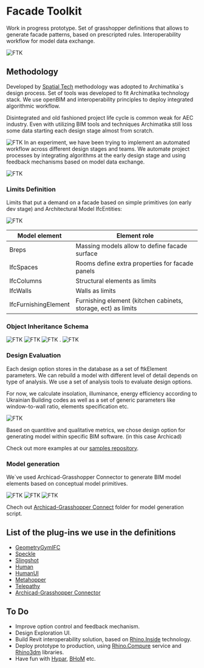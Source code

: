 # Facade Toolkit

Work in progress prototype. Set of grasshopper definitions that allows to generate facade patterns, based on prescripted rules. Interoperability workflow for model data exchange.

![FTK](img/generate.gif)

## Methodology

Developed by [Spatial Tech](https://github.com/sptch) methodology was adopted to Archimatika`s design process. Set of tools was developed to fit Archimatika technology stack. We use openBIM and interoperability principles to deploy integrated algorithmic workflow.

Disintegrated and old fashioned project life cycle is сommon weak for AEC industry. Even with utilizing BIM tools and techniques Archimatika still loss some data starting each design stage almost from scratch.

![FTK](img/loss.png)
In an experiment, we have been trying to implement an automated workflow across different design stages and teams. We automate project processes by integrating algorithms at the early design stage and using feedback mechanisms based on model data exchange.

![FTK](img/ProjectLifecircle.gif)

<!---

#### FTK Toolkit features:

1. [Limits Definition](###Limits-Definition)
2. [Object Inheritance Schema](###Object-Inheritance-Schema)
3. [Design Evaluation](###Design-Evaluation)
4. [Model generation](###Model-generation)

--->

### Limits Definition

Limits that put a demand on a facade based on simple primitives (on early dev stage) and Architectural Model IfcEntities:

![FTK](img/20.gif)

| Model element         | Element role                   |
|-----------------------|--------------------------------|
| Breps                 | Massing models allow to define facade surface   |
| IfcSpaces             | Rooms  define extra properties for facade panels   |
| IfcColumns            | Structural elements as limits  |
| IfcWalls              | Walls as limits                |
| IfcFurnishingElement  | Furnishing element (kitchen cabinets, storage, ect) as limits |

### Object Inheritance Schema

![FTK](img/Inheritance_01.png)
![FTK](img/Inheritance_02.png)
![FTK](img/Inheritance_03.png)
  .
![FTK](img/Inheritance_04.png)

### Design Evaluation

Each design option stores in the database as a set of ftkElement parameters. We can rebuild a model with different level of detail depends on type of analysis. We use a set of analysis tools to evaluate design options.

For now, we calculate insolation, illuminance, energy efficiency according to Ukrainian Building codes as well as a set of generic parameters like window-to-wall ratio, elements specification etc.

![FTK](img/evaluation.png)

Based on quantitive and qualitative metrics, we chose design option for generating model within specific BIM software. (in this case Archicad)

Check out more examples at our [samples repository](../README.md).

### Model generation

We`ve used Archicad-Grasshopper Connector to generate BIM model elements based on conceptual model primitives.

![FTK](img/ac-gh_01.gif)
![FTK](img/ac-gh_02.gif)
![FTK](img/ac-gh_03.gif)

Chech out [Archicad-Grasshopper Connect](Archicad-Grasshopper_connect) folder for model generation script.

## List of the plug-ins we use in the definitions

- [GeometryGymIFC](https://geometrygym.wordpress.com/downloads-windows/)
- [Speckle](https://github.com/speckleworks/SpeckleRhino)
- [Slingshot](https://provingground.io/tools/slingshot/)
- [Human](https://www.food4rhino.com/app/human)
- [HumanUI](https://www.food4rhino.com/app/human-ui)
- [Metahopper](https://www.food4rhino.com/app/metahopper)
- [Telepathy](https://www.food4rhino.com/app/telepathy)
- [Archicad-Grasshopper Connector](https://www.graphisoft.com/downloads/addons/interoperability/rhino.html#live-connection-plugin)

## To Do

- Improve option control and feedback mechanism.
- Design Exploration UI.
- Build Revit interoperability solution, based on [Rhino.Inside](https://github.com/mcneel/rhino.inside/blob/master/Autodesk/Revit/README.md) technology.
- Deploy prototype to production, using [Rhino.Compure](https://github.com/mcneel/compute.rhino3d) service and [Rhino3dm](https://github.com/mcneel/rhino3dm) libraries.
- Have fun with [Hypar](https://hypar.io/), [BHoM](https://bhom.xyz/) etc.
